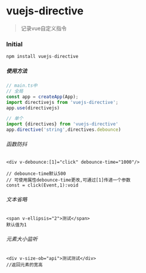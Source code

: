 # vuejs-directive

> 记录vue自定义指令

### Initial

```js
npm install vuejs-directive
```

##### 使用方法

```js
// main.ts中
// 全局
const app = createApp(App);
import directivejs from 'vuejs-directive';
app.use(directivejs)

// 单个
import {directives} from 'vuejs-directive'
app.directive('string',directives.debounce)
```

###### 函数防抖

```template
<div v-debounce:[1]="click" debounce-time="1000"/>

// debounce-time默认500
// 可使用属性debounce-time更改,可通过[1]传递一个参数
const = click(Event,1):void

```

###### 文本省略

```template
<span v-ellipsis="2">测试</span>
默认值为1
```

###### 元素大小监听

```vue
<div v-size-ob="api">测试测试</div>
//返回元素的宽高
```
